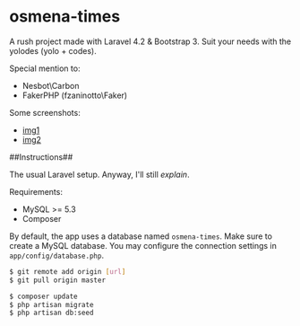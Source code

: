 osmena-times
==========

A rush project made with Laravel 4.2 & Bootstrap 3. Suit your needs with the yolodes (yolo + codes).

Special mention to:

- Nesbot\Carbon
- FakerPHP (fzaninotto\Faker)

Some screenshots:

- [img1](http://imgur.com/Sa2ap4h)
- [img2](http://imgur.com/pcIwMvs)

##Instructions##

The usual Laravel setup. Anyway, I'll still *explain*.

Requirements:

- MySQL >= 5.3
- Composer

By default, the app uses a database named ```osmena-times```. Make sure to create a MySQL database. You may configure the connection settings in ```app/config/database.php```.

```bash
$ git remote add origin [url]
$ git pull origin master

$ composer update
$ php artisan migrate
$ php artisan db:seed
```
